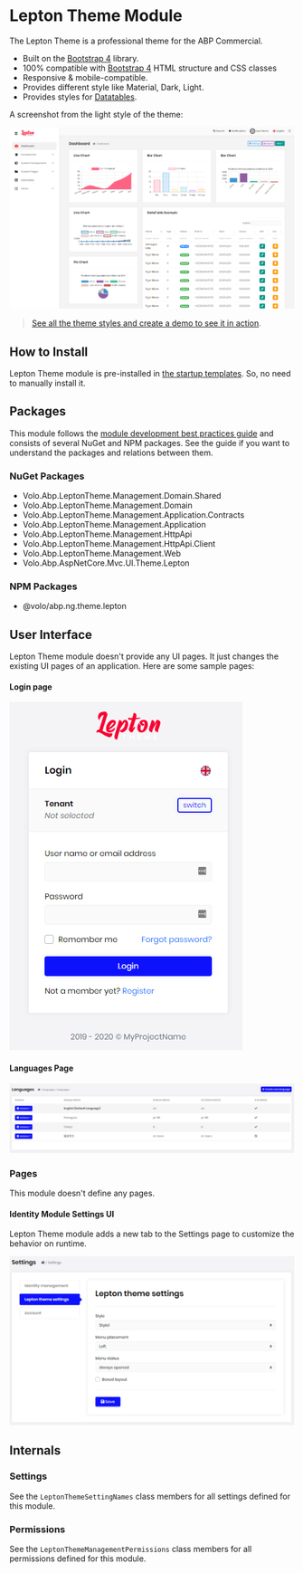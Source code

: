 # Lepton Theme Module

The Lepton Theme is a professional theme for the ABP Commercial.

* Built on the [Bootstrap 4](https://getbootstrap.com) library.
* 100% compatible with  [Bootstrap 4](https://getbootstrap.com) HTML structure and CSS classes
* Responsive & mobile-compatible.
* Provides different style like Material, Dark, Light.
* Provides styles for [Datatables](https://datatables.net).

A screenshot from the light style of the theme:

![lepton-theme-light](../images/lepton-theme-light.png)

> [See all the theme styles and create a demo to see it in action](https://commercial.abp.io/themes).

## How to Install

Lepton Theme module is pre-installed in [the startup templates](../Startup-Templates/Index). So, no need to manually install it.

## Packages

This module follows the [module development best practices guide](https://docs.abp.io/en/abp/latest/Best-Practices/Index) and consists of several NuGet and NPM packages. See the guide if you want to understand the packages and relations between them.

### NuGet Packages

* Volo.Abp.LeptonTheme.Management.Domain.Shared
* Volo.Abp.LeptonTheme.Management.Domain
* Volo.Abp.LeptonTheme.Management.Application.Contracts
* Volo.Abp.LeptonTheme.Management.Application
* Volo.Abp.LeptonTheme.Management.HttpApi
* Volo.Abp.LeptonTheme.Management.HttpApi.Client
* Volo.Abp.LeptonTheme.Management.Web
* Volo.Abp.AspNetCore.Mvc.UI.Theme.Lepton

### NPM Packages

* @volo/abp.ng.theme.lepton

## User Interface

Lepton Theme module doesn't provide any UI pages. It just changes the existing UI pages of an application. Here are some sample pages:

#### Login page

![lepton-theme-module-login-page](../images/lepton-theme-module-login-page.png) 

#### Languages Page

![lepton-theme-module-languages-page](../images/lepton-theme-module-languages-page.png)

### Pages

This module doesn't define any pages.

#### Identity Module Settings UI

Lepton Theme module adds a new tab to the Settings page to customize the behavior on runtime.

![lepton-theme-module-settings-page](../images/lepton-theme-module-settings-page.png)

## Internals

### Settings

See the `LeptonThemeSettingNames` class members for all settings defined for this module.

### Permissions

See the `LeptonThemeManagementPermissions` class members for all permissions defined for this module.
